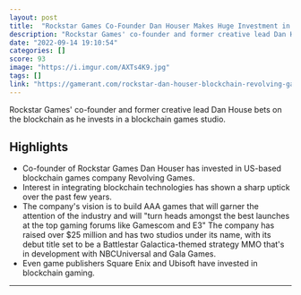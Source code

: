 ```yaml
---
layout: post
title:  "Rockstar Games Co-Founder Dan Houser Makes Huge Investment in Blockchain Games Studio."
description: "Rockstar Games' co-founder and former creative lead Dan House bets on the blockchain as he invests in a blockchain games studio."
date: "2022-09-14 19:10:54"
categories: []
score: 93
image: "https://i.imgur.com/AXTs4K9.jpg"
tags: []
link: "https://gamerant.com/rockstar-dan-houser-blockchain-revolving-games-investment/"
---
```


Rockstar Games' co-founder and former creative lead Dan House bets on the blockchain as he invests in a blockchain games studio.

## Highlights

- Co-founder of Rockstar Games Dan Houser has invested in US-based blockchain games company Revolving Games.
- Interest in integrating blockchain technologies has shown a sharp uptick over the past few years.
- The company's vision is to build AAA games that will garner the attention of the industry and will "turn heads amongst the best launches at the top gaming forums like Gamescom and E3" The company has raised over $25 million and has two studios under its name, with its debut title set to be a Battlestar Galactica-themed strategy MMO that's in development with NBCUniversal and Gala Games.
- Even game publishers Square Enix and Ubisoft have invested in blockchain gaming.

---
